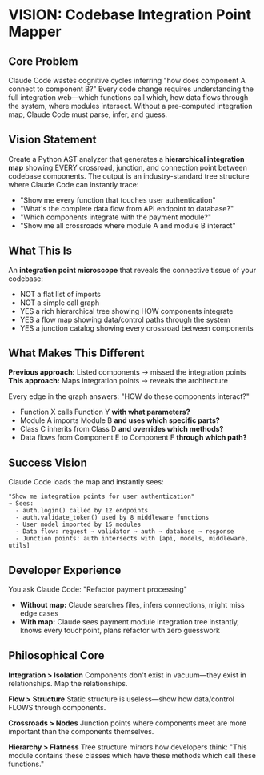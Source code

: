 # VISION: Codebase Integration Point Mapper

## Core Problem
Claude Code wastes cognitive cycles inferring "how does component A connect to component B?" Every code change requires understanding the full integration web—which functions call which, how data flows through the system, where modules intersect. Without a pre-computed integration map, Claude Code must parse, infer, and guess.

## Vision Statement
Create a Python AST analyzer that generates a **hierarchical integration map** showing EVERY crossroad, junction, and connection point between codebase components. The output is an industry-standard tree structure where Claude Code can instantly trace:
- "Show me every function that touches user authentication"
- "What's the complete data flow from API endpoint to database?"
- "Which components integrate with the payment module?"
- "Show me all crossroads where module A and module B interact"

## What This Is
An **integration point microscope** that reveals the connective tissue of your codebase:
- NOT a flat list of imports
- NOT a simple call graph
- YES a rich hierarchical tree showing HOW components integrate
- YES a flow map showing data/control paths through the system
- YES a junction catalog showing every crossroad between components

## What Makes This Different
**Previous approach:** Listed components → missed the integration points
**This approach:** Maps integration points → reveals the architecture

Every edge in the graph answers: "HOW do these components interact?"
- Function X calls Function Y **with what parameters?**
- Module A imports Module B **and uses which specific parts?**
- Class C inherits from Class D **and overrides which methods?**
- Data flows from Component E to Component F **through which path?**

## Success Vision
Claude Code loads the map and instantly sees:
```
"Show me integration points for user authentication"
→ Sees: 
  - auth.login() called by 12 endpoints
  - auth.validate_token() used by 8 middleware functions
  - User model imported by 15 modules
  - Data flow: request → validator → auth → database → response
  - Junction points: auth intersects with [api, models, middleware, utils]
```

## Developer Experience
You ask Claude Code: "Refactor payment processing"
- **Without map:** Claude searches files, infers connections, might miss edge cases
- **With map:** Claude sees payment module integration tree instantly, knows every touchpoint, plans refactor with zero guesswork

## Philosophical Core
**Integration > Isolation**
Components don't exist in vacuum—they exist in relationships. Map the relationships.

**Flow > Structure**
Static structure is useless—show how data/control FLOWS through components.

**Crossroads > Nodes**
Junction points where components meet are more important than the components themselves.

**Hierarchy > Flatness**
Tree structure mirrors how developers think: "This module contains these classes which have these methods which call these functions."
